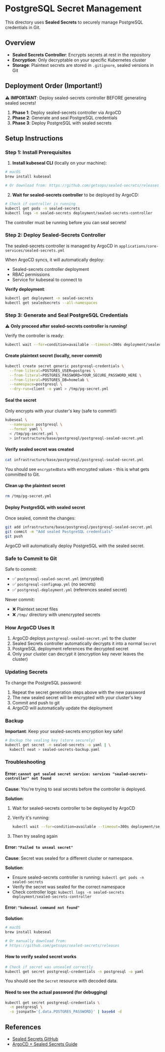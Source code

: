 # PostgreSQL Secret Management

This directory uses **Sealed Secrets** to securely manage PostgreSQL credentials in Git.

## Overview

- **Sealed Secrets Controller**: Encrypts secrets at rest in the repository
- **Encryption**: Only decryptable on your specific Kubernetes cluster
- **Storage**: Plaintext secrets are stored in `.gitignore`, sealed versions in Git

## Deployment Order (Important!)

⚠️ **IMPORTANT**: Deploy sealed-secrets controller BEFORE generating sealed secrets!

1. **Phase 1**: Deploy sealed-secrets controller via ArgoCD
2. **Phase 2**: Generate and seal PostgreSQL credentials
3. **Phase 3**: Deploy PostgreSQL with sealed secrets

## Setup Instructions

### Step 1: Install Prerequisites

1. **Install kubeseal CLI** (locally on your machine):

```bash
# macOS
brew install kubeseal

# Or download from: https://github.com/getsops/sealed-secrets/releases
```

2. **Wait for sealed-secrets controller** to be deployed by ArgoCD:

```bash
# Check if controller is running
kubectl get pods -n sealed-secrets
kubectl logs -n sealed-secrets deployment/sealed-secrets-controller
```

The controller must be running before you can seal secrets!

### Step 2: Deploy Sealed-Secrets Controller

The sealed-secrets controller is managed by ArgoCD in `applications/core-services/sealed-secrets.yml`

When ArgoCD syncs, it will automatically deploy:

- Sealed-secrets controller deployment
- RBAC permissions
- Service for kubeseal to connect to

**Verify deployment**:

```bash
kubectl get deployment -n sealed-secrets
kubectl get sealedsecrets --all-namespaces
```

### Step 3: Generate and Seal PostgreSQL Credentials

⚠️ **Only proceed after sealed-secrets controller is running!**

Verify the controller is ready:

```bash
kubectl wait --for=condition=available --timeout=300s deployment/sealed-secrets-controller -n sealed-secrets
```

#### Create plaintext secret (locally, never commit)

```bash
kubectl create secret generic postgresql-credentials \
  --from-literal=POSTGRES_USER=postgres \
  --from-literal=POSTGRES_PASSWORD=YOUR_SECURE_PASSWORD_HERE \
  --from-literal=POSTGRES_DB=homelab \
  --namespace=postgresql \
  --dry-run=client -o yaml > /tmp/pg-secret.yml
```

#### Seal the secret

Only encrypts with your cluster's key (safe to commit!):

```bash
kubeseal \
  --namespace postgresql \
  --format yaml \
  < /tmp/pg-secret.yml \
  > infrastructure/base/postgresql/postgresql-sealed-secret.yml
```

#### Verify sealed secret was created

```bash
cat infrastructure/base/postgresql/postgresql-sealed-secret.yml
```

You should see `encryptedData` with encrypted values - this is what gets committed to Git.

#### Clean up the plaintext secret

```bash
rm /tmp/pg-secret.yml
```

#### Deploy PostgreSQL with sealed secret

Once sealed, commit the changes:

```bash
git add infrastructure/base/postgresql/postgresql-sealed-secret.yml
git commit -m "Add sealed PostgreSQL credentials"
git push
```

ArgoCD will automatically deploy PostgreSQL with the sealed secret.

### Safe to Commit to Git

Safe to commit:
- ✅ `postgresql-sealed-secret.yml` (encrypted)
- ✅ `postgresql-configmap.yml` (no secrets)
- ✅ `postgresql-deployment.yml` (references sealed secret)

Never commit:

- ❌ Plaintext secret files
- ❌ `/tmp/` directory with unencrypted secrets

### How ArgoCD Uses It

1. ArgoCD deploys `postgresql-sealed-secret.yml` to the cluster
2. Sealed Secrets controller automatically decrypts it into a normal `Secret`
3. PostgreSQL deployment references the decrypted secret
4. Only your cluster can decrypt it (encryption key never leaves the cluster)

### Updating Secrets

To change the PostgreSQL password:

1. Repeat the secret generation steps above with the new password
2. The new sealed secret will be encrypted with your cluster's key
3. Commit and push to git
4. ArgoCD will automatically update the deployment

### Backup

**Important**: Keep your sealed-secrets encryption key safe!

```bash
# Backup the sealing key (store securely)
kubectl get secret -n sealed-secrets -o yaml | \
  kubectl neat > sealed-secrets-backup.yaml
```

### Troubleshooting

#### Error: `cannot get sealed secret service: services "sealed-secrets-controller" not found`

**Cause**: You're trying to seal secrets before the controller is deployed.

**Solution**:

1. Wait for sealed-secrets controller to be deployed by ArgoCD
2. Verify it's running:

   ```bash
   kubectl wait --for=condition=available --timeout=300s deployment/sealed-secrets-controller -n sealed-secrets
   ```

3. Then try sealing again

#### Error: `"Failed to unseal secret"`

**Cause**: Secret was sealed for a different cluster or namespace.

**Solution**:
- Ensure sealed-secrets controller is running: `kubectl get pods -n sealed-secrets`
- Verify the secret was sealed for the correct namespace
- Check controller logs: `kubectl logs -n sealed-secrets deployment/sealed-secrets-controller`

#### Error: `"kubeseal command not found"`

**Solution**:
```bash
# macOS
brew install kubeseal

# Or manually download from:
# https://github.com/getsops/sealed-secrets/releases
```

#### How to verify sealed secret works

```bash
# Check if secret was unsealed correctly
kubectl get secret postgresql-credentials -n postgresql -o yaml
```

You should see the `Secret` resource with decoded data.

#### Need to see the actual password (for debugging)

```bash
kubectl get secret postgresql-credentials \
  -n postgresql \
  -o jsonpath='{.data.POSTGRES_PASSWORD}' | base64 -d
```

## References

- [Sealed Secrets GitHub](https://github.com/getsops/sealed-secrets)
- [ArgoCD + Sealed Secrets Guide](https://argo-cd.readthedocs.io/en/stable/operator-manual/secret-management/)
